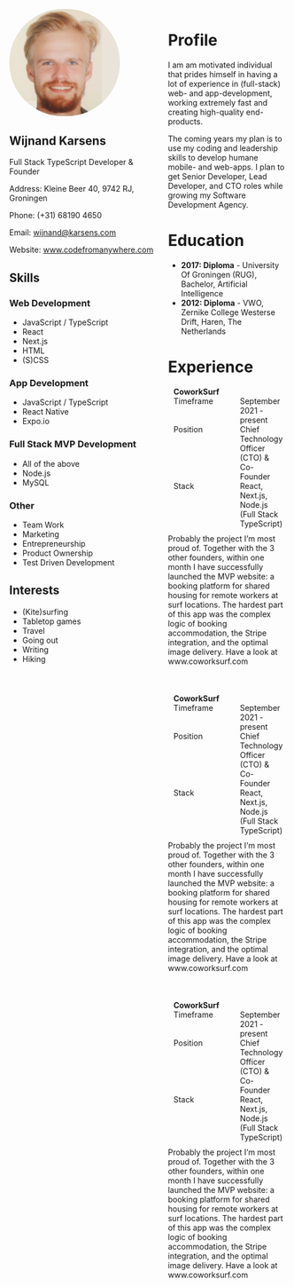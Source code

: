 <div style="display: flex; flex-direction: row;">
<aside style="margin-right: 20px; width: 300px;">

<img src="pasfoto.png" style="width:200px; border-radius:100px;"/>

# Wijnand Karsens

Full Stack TypeScript Developer & Founder

Address: Kleine Beer 40, 9742 RJ, Groningen

Phone: (+31) 68190 4650

Email: wijnand@karsens.com

Website: www.codefromanywhere.com

## Skills

### Web Development

- JavaScript / TypeScript
- React
- Next.js
- HTML
- (S)CSS

### App Development

- JavaScript / TypeScript
- React Native
- Expo.io

### Full Stack MVP Development

- All of the above
- Node.js
- MySQL

### Other

- Team Work
- Marketing
- Entrepreneurship
- Product Ownership
- Test Driven Development

## Interests

- (Kite)surfing
- Tabletop games
- Travel
- Going out
- Writing
- Hiking

</aside>

<div style="flex:1;">

# Profile

I am am motivated individual that prides himself in having a lot of experience in (full-stack) web- and app-development, working extremely fast and creating high-quality end-products.

The coming years my plan is to use my coding and leadership skills to develop humane mobile- and web-apps. I plan to get Senior Developer, Lead Developer, and CTO roles while growing my Software Development Agency.

# Education

- **2017: Diploma** - University Of Groningen (RUG), Bachelor, Artificial Intelligence
- **2012: Diploma** - VWO, Zernike College Westerse Drift, Haren, The Netherlands

# Experience

<div style="margin-bottom:50px;">
<div style="display:flex">
<div><img src="coworksurf.png" width="120" height="120" /></div>
<div style="padding:10px; padding-top:0px;">
<b>CoworkSurf</b>

<div style="display:grid; grid-template-columns: auto auto;">
    <div style="width:120px;">Timeframe</div>
    <div>September 2021 - present</div>
    <div>Position</div>
    <div>Chief Technology Officer (CTO) & Co-Founder</div>
    <div>Stack</div>
    <div>React, Next.js, Node.js (Full Stack TypeScript)</div>
</div>
</div>
</div>
Probably the project I’m most proud of. Together with the 3 other founders, within one month I have successfully launched the MVP website: a booking platform for shared housing for remote workers at surf locations. The hardest part of this app was the complex logic of booking accommodation, the Stripe integration, and the optimal image delivery. Have a look at www.coworksurf.com
</div>

<div style="margin-bottom:50px;">
<div style="display:flex">
<div><img src="coworksurf.png" width="120" height="120" /></div>
<div style="padding:10px; padding-top:0px;">
<b>CoworkSurf</b>

<div style="display:grid; grid-template-columns: auto auto;">
    <div style="width:120px;">Timeframe</div>
    <div>September 2021 - present</div>
    <div>Position</div>
    <div>Chief Technology Officer (CTO) & Co-Founder</div>
    <div>Stack</div>
    <div>React, Next.js, Node.js (Full Stack TypeScript)</div>
</div>
</div>
</div>
Probably the project I’m most proud of. Together with the 3 other founders, within one month I have successfully launched the MVP website: a booking platform for shared housing for remote workers at surf locations. The hardest part of this app was the complex logic of booking accommodation, the Stripe integration, and the optimal image delivery. Have a look at www.coworksurf.com
</div>

<div style="margin-bottom:50px;">
<div style="display:flex">
<div><img src="coworksurf.png" width="120" height="120" /></div>
<div style="padding:10px; padding-top:0px;">
<b>CoworkSurf</b>

<div style="display:grid; grid-template-columns: auto auto;">
    <div style="width:120px;">Timeframe</div>
    <div>September 2021 - present</div>
    <div>Position</div>
    <div>Chief Technology Officer (CTO) & Co-Founder</div>
    <div>Stack</div>
    <div>React, Next.js, Node.js (Full Stack TypeScript)</div>
</div>
</div>
</div>
Probably the project I’m most proud of. Together with the 3 other founders, within one month I have successfully launched the MVP website: a booking platform for shared housing for remote workers at surf locations. The hardest part of this app was the complex logic of booking accommodation, the Stripe integration, and the optimal image delivery. Have a look at www.coworksurf.com
</div>

</div>
